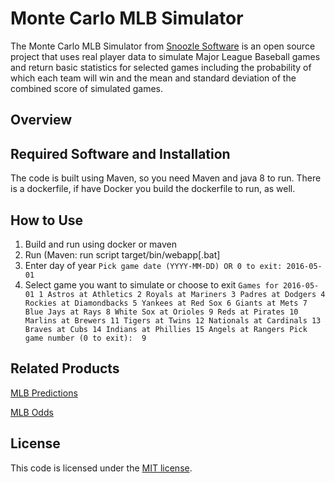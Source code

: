 # Monte Carlo MLB Simulator

The Monte Carlo MLB Simulator from [Snoozle Software](http://www.snoozle.net) is an open source project that uses real player data to simulate Major League Baseball games and return basic statistics for selected games including the probability of which each team will win and the mean and standard deviation of the combined score of simulated games. 

## Overview

## Required Software and Installation

The code is built using Maven, so you need Maven and java 8 to run. There is a dockerfile, if have Docker you build the dockerfile to run, as well.

## How to Use

1. Build and run using docker or maven
2. Run (Maven: run script target/bin/webapp[.bat]
3. Enter day of year
`Pick game date (YYYY-MM-DD) OR 0 to exit:
2016-05-01`
4. Select game you want to simulate or choose to exit
`Games for 2016-05-01
1 Astros at Athletics
2 Royals at Mariners
3 Padres at Dodgers
4 Rockies at Diamondbacks
5 Yankees at Red Sox
6 Giants at Mets
7 Blue Jays at Rays
8 White Sox at Orioles
9 Reds at Pirates
10 Marlins at Brewers
11 Tigers at Twins
12 Nationals at Cardinals
13 Braves at Cubs
14 Indians at Phillies
15 Angels at Rangers
Pick game number (0 to exit): 
9
`

## Related Products

[MLB Predictions](http://sports.snoozle.net/mlb/predictions.jsp)

[MLB Odds](http://sports.snoozle.net/mlb/betting-lines.jsp)

## License

This code is licensed under the [MIT license](https://opensource.org/licenses/MIT). 